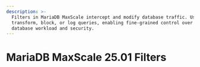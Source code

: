 ```yaml
---
description: >-
  Filters in MariaDB MaxScale intercept and modify database traffic. Use them to
  transform, block, or log queries, enabling fine-grained control over your
  database workload and security.
---
```


# MariaDB MaxScale 25.01 Filters

